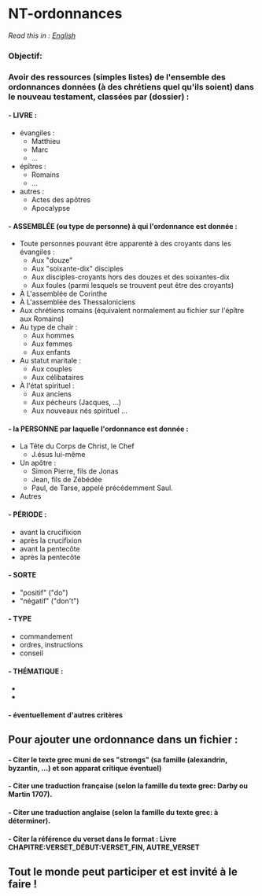 # NT-ordonnances 

*Read this in : [English](README_en.md)*

  ### Objectif: 
  ### Avoir des ressources (simples listes) de l'ensemble des ordonnances données (à des chrétiens quel qu'ils soient) dans le nouveau testament, classées par (dossier) :
 
#### - LIVRE :
  - évangiles :
    - Matthieu
    - Marc
    - …
  - épîtres : 
    - Romains
    -  …
  - autres : 
    - Actes des apôtres
    - Apocalypse
 #### - ASSEMBLÉE (ou type de personne) à qui l'ordonnance est donnée : 
  - Toute personnes pouvant être apparenté à des croyants dans les évangiles : 
    - Aux "douze"
    - Aux "soixante-dix" disciples
    - Aux disciples-croyants hors des douzes et des soixantes-dix 
    - Aux foules (parmi lesquels se trouvent peut être des croyants)
  - À L'assemblée de Corinthe
  - À L'assemblée des Thessaloniciens
  - Aux chrétiens romains (équivalent normalement au fichier sur l'épître aux Romains)
  - Au type de chair :
     - Aux hommes
     - Aux femmes
     - Aux enfants
   - Au statut maritale :
     - Aux couples
     - Aux célibataires
   - À l'état spirituel :
     - Aux anciens
     - Aux pécheurs (Jacques, …)
     - Aux nouveaux nés spirituel
  …
 
 #### - la PERSONNE par laquelle l'ordonnance est donnée :
  - La Tête du Corps de Christ, le Chef
    - J.ésus lui-même
  - Un apôtre :
    - Simon Pierre, fils de Jonas
    - Jean, fils de Zébédée
    - Paul, de Tarse, appelé précédemment Saul.
  - Autres
    
 
 #### - PÉRIODE :
  - avant la crucifixion
  - après la crucifixion
  - avant la pentecôte
  - après la pentecôte
  
 #### - SORTE
  - "positif" ("do")
  - "négatif" ("don't")
 
 #### - TYPE
  - commandement
  - ordres, instructions
  - conseil
  
 #### - THÉMATIQUE :
  - 
  - 
 
 #### - éventuellement d'autres critères
 
 
 
 ## Pour ajouter une ordonnance dans un fichier :
  #### - Citer le texte grec muni de ses "strongs" (sa famille (alexandrin, byzantin, …) et son apparat critique éventuel)
  #### - Citer une traduction française (selon la famille du texte grec: Darby ou Martin 1707).
  #### - Citer une traduction anglaise (selon la famille du texte grec: à déterminer).
  #### - Citer la référence du verset dans le format :     Livre CHAPITRE:VERSET_DÉBUT:VERSET_FIN, AUTRE_VERSET
  
  
 ## Tout le monde peut participer et est invité à le faire !
 
